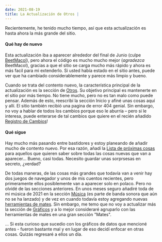 ```yaml
---
date: 2021-08-19
title: La Actualización de Otros |
---
```


Recientemente, he tenido mucho tiempo, así que esta actualización es hasta ahora la más grande del sitio.

#### Qué hay de nuevo

Esta actualización iba a aparecer alrededor del final de Junio (culpe [BeetMacol](https://beetmacol.com)), pero ahora el código es mucho mucho mejor (*agradezca* BeetMacol), gracias a que el sitio se carga mucho más rápido y ahora es más facil para mi extenderlo. Si usted había estado en el sitio antes, puede ver que ha cambiado considerablemente y parece más limpio y bueno.

Cuando se trata del contento nuevo, la característica principal de la actualización es la sección de [Otros](/other). Su objetivo principal es mantenerte en el sitio por más tiempo. No tiene mucho, pero no es tan malo como puede pensar. Además de esto, reescribí la sección Inicio y afiné unas cosas aquí y allí. El sitio también recibió una pagina de error 404 genial. Sin embargo, no voy a hablar de todos los cambios porque eso le aburría – pero si le interesa, puede enterarse de tal cambios que quiere en el recién añadido [Registro de Cambios](/other/changelog)!

#### Qué sigue

Hay mucho más pasando entre bastidores y estoy planeando de añadir mucho de contento nuevo. Por esa razón, añadí la [Lista de próximas cosas](/other/other/soon) para aquellos que quieren saber sobre todas las cosas nuevas que van a aparecer... Bueno, casi todas. Necesito guardar unas sorprsesas en secreto, ¿verdad?

De todas maneras, de las cosas más grandes que todavía van a venir hay dos juegos de navegador y unos de mis cuentos recientes, pero primeramente ellos posiblemente van a aparecer solo en polaco. Pero no olvidé de las secciones anteriores. En unos meses seguro añadiré toda de mi música de 2021 en la sección [Música](/music) (es parte de banda sonora que aún no se ha lanzado) y de vez en cuando todavía estoy agregando nuevas [herramientas de mates](/math). Sin embargo, me temo que no voy a actualizar más la sección de [Gráficos](/graphs) y a lo mejor consideraré agruparlo con las herramientas de mates en una gran sección "Mates".

... Si esta curioso que sucedio con los gráficos de datos que mencioné antes - fueron bastante mal y en lugar de eso decidí enfocar en otras cosas. Quizás regresaré a ellos un día.

<br />

<MdImage img="sup/level-up.png" height="250" class="border"></MdImage>